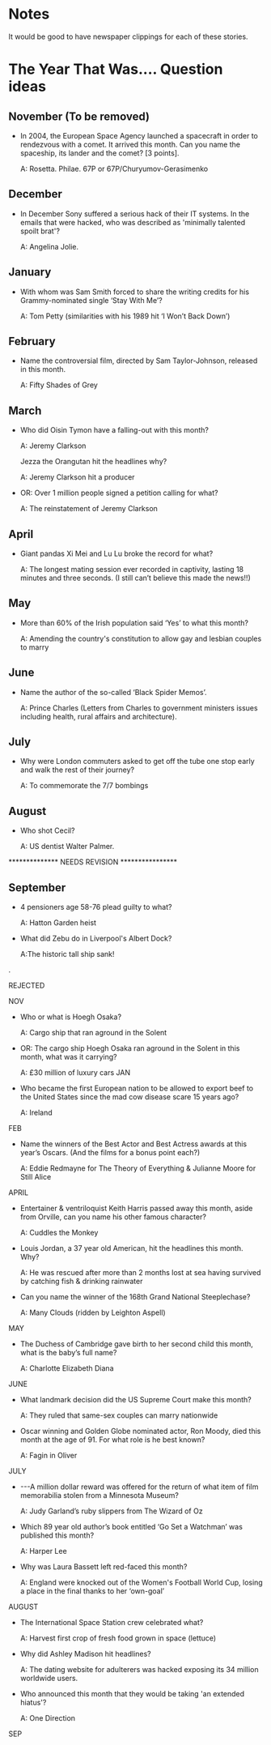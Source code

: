 Notes
=====
It would be good to have newspaper clippings for each of these stories.

The Year That Was.... Question ideas
====================================
November (To be removed)
--------
* In 2004, the European Space Agency launched a spacecraft in order to rendezvous with a comet. It arrived this month. Can you name the spaceship, its lander and the comet? [3 points].

    A: Rosetta. Philae. 67P or 67P/Churyumov-Gerasimenko

December
--------
* In December Sony suffered a serious hack of their IT systems. In the emails that were hacked, who was described as 'minimally talented spoilt brat'?

    A: Angelina Jolie.

January
-------


* With whom was Sam Smith forced to share the writing credits for his Grammy-nominated single ‘Stay With Me’?

    A: Tom Petty (similarities with his 1989 hit ‘I Won’t Back Down’)


February
--------


* Name the controversial film, directed by Sam Taylor-Johnson, released in this month.

    A: Fifty Shades of Grey


March
-----
* Who did Oisin Tymon have a falling-out with this month?

    A: Jeremy Clarkson

     Jezza the Orangutan hit the headlines why?

    A: Jeremy Clarkson hit a producer

* OR: Over 1 million people signed a petition calling for what?

    A: The reinstatement of Jeremy Clarkson 


April
-----

* Giant pandas Xi Mei and Lu Lu broke the record for what?

    A: The longest mating session ever recorded in captivity, lasting 18 minutes and three seconds. (I still can’t believe this made the news!!)




May
---
* More than 60% of the Irish population said ‘Yes’ to what this month?

    A: Amending the country's constitution to allow gay and lesbian couples to marry




June
----


* Name the author of the so-called ‘Black Spider Memos’.

    A: Prince Charles (Letters from Charles to government ministers issues including health, rural affairs and architecture).


July
-


* Why were London commuters asked to get off the tube one stop early and walk the rest of their journey?

    A: To commemorate the 7/7 bombings




August
------
* Who shot Cecil?

    A: US dentist Walter Palmer.


************** NEEDS REVISION ****************

September
---------
* 4 pensioners age 58-76 plead guilty to what?

    A: Hatton Garden heist

* What did Zebu do in Liverpool's Albert Dock?

    A:The historic tall ship sank!


.

REJECTED

NOV
* Who or what is Hoegh Osaka?

    A: Cargo ship that ran aground in the Solent

* OR: The cargo ship Hoegh Osaka ran aground in the Solent in this month, what was it carrying?

    A: £30 million of luxury cars
JAN

* Who became the first European nation to be allowed to export beef to the United States since the mad cow disease scare 15 years ago?

    A: Ireland

FEB
* Name the winners of the Best Actor and Best Actress awards at this year’s Oscars. (And the films for a bonus point each?)

    A: Eddie Redmayne for The Theory of Everything & Julianne Moore for Still Alice

APRIL
* Entertainer & ventriloquist Keith Harris passed away this month, aside from Orville, can you name his other famous character?

    A: Cuddles the Monkey

* Louis Jordan, a 37 year old American, hit the headlines this month.  Why?

    A: He was rescued after more than 2 months lost at sea having survived by catching fish & drinking rainwater

* Can you name the winner of the 168th Grand National Steeplechase?

    A: Many Clouds (ridden by Leighton Aspell)

MAY

* The Duchess of Cambridge gave birth to her second child this month, what is the baby’s full name?

    A: Charlotte Elizabeth Diana

JUNE

* What landmark decision did the US Supreme Court make this month?

    A: They ruled that same-sex couples can marry nationwide

* Oscar winning and Golden Globe nominated actor, Ron Moody, died this month at the age of 91.  For what role is he best known?

    A: Fagin in Oliver

JULY

* ---A million dollar reward was offered for the return of what item of film memorabilia stolen from a Minnesota Museum?

    A: Judy Garland’s ruby slippers from The Wizard of Oz

* Which 89 year old author’s book entitled ‘Go Set a Watchman’ was published this month?

    A: Harper Lee

* Why was Laura Bassett left red-faced this month?

    A: England were knocked out of the Women's Football World Cup, losing a place in the final thanks to her ‘own-goal’

AUGUST

* The International Space Station crew celebrated what?

    A: Harvest first crop of fresh food grown in space (lettuce)

* Why did Ashley Madison hit headlines?

    A: The dating website for adulterers was hacked exposing its 34 million worldwide users.

* Who announced this month that they would be taking 'an extended hiatus'?

    A: One Direction

SEP






